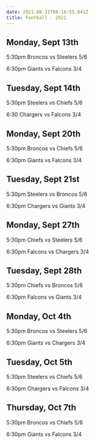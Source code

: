```yaml
---
date: 2021-08-31T08:16:55.841Z
title: Football - 2021
---
```


## Monday, Sept 13th

5:30pm Broncos vs Steelers 5/6

6:30pm Giants vs Falcons 3/4

## Tuesday, Sept 14th

5:30pm Steelers vs Chiefs 5/6

6:30 Chargers vs Falcons 3/4

## Monday, Sept 20th

5:30pm Broncos vs Chiefs 5/6

6:30pm Giants vs Falcons 3/4

## Tuesday, Sept 21st

5:30pm Steelers vs Broncos 5/6

6:30pm Chargers vs Giants 3/4

## Monday, Sept 27th

5:30pm Chiefs vs Steelers 5/6

6:30pm Falcons vs Chargers 3/4

## Tuesday, Sept 28th

5:30pm Chiefs vs Broncos 5/6

6:30pm Falcons vs Giants 3/4

## Monday, Oct 4th

5:30pm Broncos vs Steelers 5/6

6:30pm Giants vs Chargers 3/4

## Tuesday, Oct 5th

5:30pm Steelers vs Chiefs 5/6

6:30pm Chargers vs Falcons 3/4

## Thursday, Oct 7th

5:30pm Broncos vs Chiefs 5/6

6:30pm Giants vs Falcons 3/4

